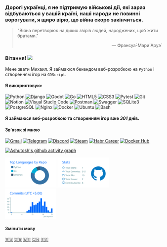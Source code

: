 ### Дорогі українці, я не підтримую військові дії, які зараз відбуваються у вашій країні, наші народи не повинні ворогувати, я щиро вірю, що війна скоро закінчиться.

> "Війна перетворює на диких звірів людей, народжених, щоб жити братами."
>
> <p align="right">— Франсуа́-Мари́ Аруэ́</p>

### Вітання! <img src="https://i.imgur.com/ht1cLtJ.gif" width="50"/>

Мене звати Михаил. Я займаюся бекендом веб-розробкою на `Python` і створенням ігор на `GDScript`.

#### Я використовую:

<div class="image-row">
  <img src="https://icon.icepanel.io/Technology/svg/Python.svg" width="40" alt="Python" title="Python"/>
  <img src="https://img.icons8.com/?size=100&id=hs3gwiXlyJ01&format=png&color=117E32" width="40" alt="Django" title="Django"/>
  <img src="https://icon.icepanel.io/Technology/svg/Godot-Engine.svg" width="40" alt="Godot" title="Godot"/>
  <img src="https://habrastorage.org/webt/vw/wl/yh/vwwlyhl18xp3yt34bgozvsmwe5c.png" width="70" alt="Go" title="Go"/>
  <img src="https://user-images.githubusercontent.com/25181517/192158954-f88b5814-d510-4564-b285-dff7d6400dad.png" width="40" alt="HTML5" title="HTML5"/>
  <img src="https://user-images.githubusercontent.com/25181517/183898674-75a4a1b1-f960-4ea9-abcb-637170a00a75.png" width="40" alt="CSS3" title="CSS3"/>
  <img src="https://user-images.githubusercontent.com/25181517/184117132-9e89a93b-65fb-47c3-91e7-7d0f99e7c066.png" width="40" alt="Pytest" title="Pytest"/>
  <img src="https://user-images.githubusercontent.com/25181517/192108372-f71d70ac-7ae6-4c0d-8395-51d8870c2ef0.png" width="40" alt="Git" title="Git"/>
  <img src="https://cdn3.iconfinder.com/data/icons/social-media-pack-12/512/Notion-512.png" width="40" alt="Notion" title="Notion"/>
  <img src="https://user-images.githubusercontent.com/25181517/192108891-d86b6220-e232-423a-bf5f-90903e6887c3.png" width="40" alt="Visual Studio Code" title="Visual Studio Code"/>
  <img src="https://user-images.githubusercontent.com/25181517/192109061-e138ca71-337c-4019-8d42-4792fdaa7128.png" width="40" alt="Postman" title="Postman"/>
  <img src="https://user-images.githubusercontent.com/25181517/186711335-a3729606-5a78-4496-9a36-06efcc74f800.png" width="40" alt="Swagger" title="Swagger"/>
  <img src="https://github.com/marwin1991/profile-technology-icons/assets/136815194/82df4543-236b-4e45-9604-5434e3faab17" width="40" alt="SQLite3" title="SQLite3"/>
  <img src="https://icon.icepanel.io/Technology/svg/PostgresSQL.svg" width="40" alt="PostgreSQL" title="PostgreSQL"/>
  <img src="https://img.icons8.com/?size=100&id=t2x6DtCn5Zzx&format=png&color=000000" width="40" alt="Nginx" title="Nginx"/>
  <img src="https://img.icons8.com/?size=100&id=cdYUlRaag9G9&format=png&color=000000" width="40" alt="Docker" title="Docker"/>
  <img src="https://icon.icepanel.io/Technology/svg/Ubuntu.svg" width="40" alt="Ubuntu" title="Ubuntu"/>
  <img src="https://icon.icepanel.io/Technology/png-shadow-512/Bash.png" width="40" alt="Bash" title="Bash"/>
</div>

#### Я займаюся веб-розробкою та створенням ігор вже ***301*** днів.

#### Зв'язок зі мною

  [![Gmail](https://img.shields.io/badge/Gmail-D14836?style=for-the-badge&logo=gmail&logoColor=white)](https://mail.google.com/mail/u/0/#inbox?compose=NZVHGBDCZJXJjtMPgkglZzNSxMpvfFCQqrrkssFrkSlJhQsfsJZQXnBnCGVTwVKgfkZXlq)
  [![Telegram](https://img.shields.io/badge/Telegram-2CA5E0?style=for-the-badge&logo=telegram&logoColor=white)](https://t.me/linkoffee)
  [![Discord](https://img.shields.io/badge/DISCORD-5865f2?style=for-the-badge&logo=Discord&logoColor=white)](https://discordapp.com/users/774180553548496928/)
  [![Steam](https://img.shields.io/badge/Steam-000000?style=for-the-badge&logo=steam&logoColor=white)](https://steamcommunity.com/id/flyrane_russia/)
  [![Habr Career](https://img.shields.io/badge/habr%20career-629fbc?style=for-the-badge&logo=Habr&logoColor=white)](https://career.habr.com/linkoffee)
  [![Docker Hub](https://img.shields.io/badge/Docker%20Hub-1c62eb?style=for-the-badge&logo=Docker&logoColor=white)](https://hub.docker.com/u/linkoffee)

[![Ashutosh's github activity graph](https://github-readme-activity-graph.vercel.app/graph?username=linkoffee&theme=github-compact&title_color=0366D6&color=0366D6&grid=false&radius=16&area=true&hide_border=true&area_color=0366D6&line=0366D6&point=0D1117)](https://github.com/ashutosh00710/github-readme-activity-graph)

<div class="image-row">
  <img src="https://raw.githubusercontent.com/linkoffee/linkoffee/main/profile-summary-card-output/transparent/1-repos-per-language.svg" width="33%"/>
  <img src="https://raw.githubusercontent.com/linkoffee/linkoffee/main/profile-summary-card-output/transparent/3-stats.svg" width="33%"/>
  <img src="https://raw.githubusercontent.com/linkoffee/linkoffee/main/profile-summary-card-output/transparent/4-productive-time.svg" width="33%"/>
</div>

#### Змінити мову
[🇷🇺](README.md) [🇬🇧](README_EN.md) [🇦🇪](README_AR.md) [🇨🇳](README_CN.md) [🇪🇸](README_ES.md)